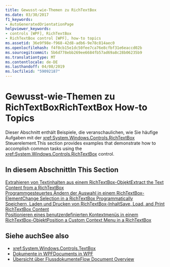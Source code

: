 ```yaml
---
title: Gewusst-wie-Themen zu RichTextBox
ms.date: 03/30/2017
f1_keywords:
- AutoGeneratedOrientationPage
helpviewer_keywords:
- controls [WPF], RichTextBox
- RichTextBox control [WPF], how-to topics
ms.assetid: 36e9f98e-f968-42d8-adb6-9e78c814aec0
ms.openlocfilehash: f4f0cb15e1dc50fee7ca76e8cfbf31e6eaccd02b
ms.sourcegitcommit: 5b6d778ebb269ee6684fb57ad69a8c28b06235b9
ms.translationtype: MT
ms.contentlocale: de-DE
ms.lasthandoff: 04/08/2019
ms.locfileid: "59092187"
---
```

# <a name="richtextbox-how-to-topics"></a><span data-ttu-id="a82d1-102">Gewusst-wie-Themen zu RichTextBox</span><span class="sxs-lookup"><span data-stu-id="a82d1-102">RichTextBox How-to Topics</span></span>
<span data-ttu-id="a82d1-103">Dieser Abschnitt enthält Beispiele, die veranschaulichen, wie Sie häufige Aufgaben mit der <xref:System.Windows.Controls.RichTextBox> Steuerelement.</span><span class="sxs-lookup"><span data-stu-id="a82d1-103">This section provides examples that demonstrate how to accomplish common tasks using the <xref:System.Windows.Controls.RichTextBox> control.</span></span>  
  
## <a name="in-this-section"></a><span data-ttu-id="a82d1-104">In diesem Abschnitt</span><span class="sxs-lookup"><span data-stu-id="a82d1-104">In This Section</span></span>  
 [<span data-ttu-id="a82d1-105">Extrahieren von Textinhalten aus einem RichTextBox-Objekt</span><span class="sxs-lookup"><span data-stu-id="a82d1-105">Extract the Text Content from a RichTextBox</span></span>](how-to-extract-the-text-content-from-a-richtextbox.md)  
 [<span data-ttu-id="a82d1-106">Programmgesteuertes Ändern der Auswahl in einem RichTextBox-Element</span><span class="sxs-lookup"><span data-stu-id="a82d1-106">Change Selection in a RichTextBox Programmatically</span></span>](change-selection-in-a-richtextbox-programmatically.md)  
 [<span data-ttu-id="a82d1-107">Speichern, Laden und Drucken von RichTextBox-Inhalt</span><span class="sxs-lookup"><span data-stu-id="a82d1-107">Save, Load, and Print RichTextBox Content</span></span>](how-to-save-load-and-print-richtextbox-content.md)  
 [<span data-ttu-id="a82d1-108">Positionieren eines benutzerdefinierten Kontextmenüs in einem RichTextBox-Objekt</span><span class="sxs-lookup"><span data-stu-id="a82d1-108">Position a Custom Context Menu in a RichTextBox</span></span>](how-to-position-a-custom-context-menu-in-a-richtextbox.md)  
  
## <a name="see-also"></a><span data-ttu-id="a82d1-109">Siehe auch</span><span class="sxs-lookup"><span data-stu-id="a82d1-109">See also</span></span>

- <xref:System.Windows.Controls.TextBox>
- [<span data-ttu-id="a82d1-110">Dokumente in WPF</span><span class="sxs-lookup"><span data-stu-id="a82d1-110">Documents in WPF</span></span>](../advanced/documents-in-wpf.md)
- [<span data-ttu-id="a82d1-111">Übersicht über Flussdokumente</span><span class="sxs-lookup"><span data-stu-id="a82d1-111">Flow Document Overview</span></span>](../advanced/flow-document-overview.md)
